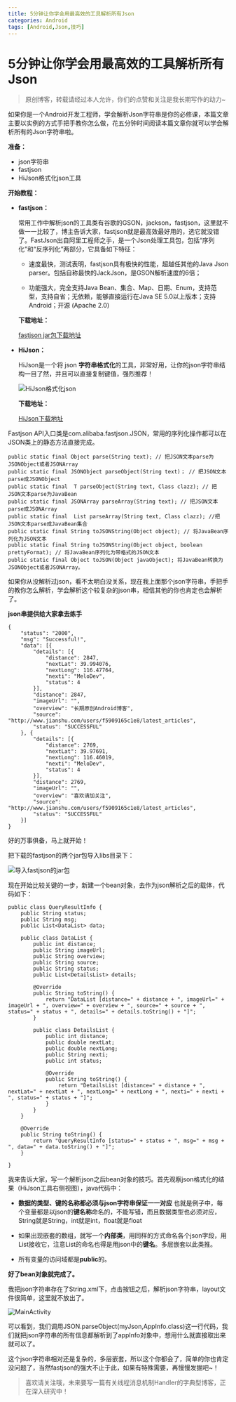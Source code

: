 ```yaml
---
title: 5分钟让你学会用最高效的工具解析所有Json
categories: Android
tags: [Android,Json,技巧] 
---
```

5分钟让你学会用最高效的工具解析所有Json
==
> 原创博客，转载请经过本人允许，你们的点赞和关注是我长期写作的动力~

<!--more-->
如果你是一个Android开发工程师，学会解析Json字符串是你的必修课，本篇文章主要以实例的方式手把手教你怎么做，花五分钟时间阅读本篇文章你就可以学会解析所有的Json字符串啦。

**准备：**

 - json字符串
 - fastjson
 - HiJson格式化json工具

**开始教程：**

 - **fastjson：**
   
   常用工作中解析json的工具类有谷歌的GSON，jackson，fastjson，这里就不做一一比较了，博主告诉大家，fastjson就是最高效最好用的，选它就没错了。FastJson出自阿里工程师之手，是一个Json处理工具包，包括“序列化”和“反序列化”两部分，它具备如下特征：
   
    - 速度最快，测试表明，fastjson具有极快的性能，超越任其他的Java Json parser。包括自称最快的JackJson，是GSON解析速度的6倍；
   
    - 功能强大，完全支持Java Bean、集合、Map、日期、Enum，支持范型，支持自省；无依赖，能够直接运行在Java SE 5.0以上版本；支持Android；开源 (Apache 2.0)

   **下载地址：**
   
   	[fastjson jar包下载地址](http://download.csdn.net/detail/pdsyzbaozi/8199419)

 - **HiJson：**
   
   HiJson是一个将 json **字符串格式化**的工具，非常好用，让你的json字符串结构一目了然，并且可以直接复制键值，强烈推荐！
   
   ![HiJson格式化json](http://upload-images.jianshu.io/upload_images/1915184-37902f91956283a6?imageMogr2/auto-orient/strip%7CimageView2/2/w/1240)
   
   **下载地址：**
   
   [HiJson下载地址](http://download.csdn.net/download/u012017406/8195263)


Fastjson API入口类是com.alibaba.fastjson.JSON，常用的序列化操作都可以在JSON类上的静态方法直接完成。

```
public static final Object parse(String text); // 把JSON文本parse为JSONObject或者JSONArray 
public static final JSONObject parseObject(String text)； // 把JSON文本parse成JSONObject    
public static final  T parseObject(String text, Class clazz); // 把JSON文本parse为JavaBean 
public static final JSONArray parseArray(String text); // 把JSON文本parse成JSONArray 
public static final  List parseArray(String text, Class clazz); //把JSON文本parse成JavaBean集合 
public static final String toJSONString(Object object); // 将JavaBean序列化为JSON文本 
public static final String toJSONString(Object object, boolean prettyFormat); // 将JavaBean序列化为带格式的JSON文本 
public static final Object toJSON(Object javaObject); 将JavaBean转换为JSONObject或者JSONArray。
```
如果你从没解析过json，看不太明白没关系，现在我上面那个json字符串，手把手的教你怎么解析，学会解析这个较复杂的json串，相信其他的你也肯定也会解析了。

**json串提供给大家拿去练手**

```
{
	"status": "2000",
	"msg": "Successful!",
	"data": [{
		"details": [{
			"distance": 2847,
			"nextLat": 39.994076,
			"nextLong": 116.47764,
			"nexti": "MeloDev",
			"status": 4
		}],
		"distance": 2847,
		"imageUrl": "",
		"overview": "长期原创Android博客",
		"source": "http://www.jianshu.com/users/f5909165c1e8/latest_articles",
		"status": "SUCCESSFUL"
	}, {
		"details": [{
			"distance": 2769,
			"nextLat": 39.97691,
			"nextLong": 116.46019,
			"nexti": "MeloDev",
			"status": 4
		}],
		"distance": 2769,
		"imageUrl": "",
		"overview": "喜欢请加关注",
		"source": "http://www.jianshu.com/users/f5909165c1e8/latest_articles",
		"status": "SUCCESSFUL"
	}]
}
```

好的万事俱备，马上就开始！

把下载的fastjson的两个jar包导入libs目录下：

![导入fastjson的jar包](http://upload-images.jianshu.io/upload_images/1915184-c0e69c1f32a9b485?imageMogr2/auto-orient/strip%7CimageView2/2/w/1240)

现在开始比较关键的一步，新建一个bean对象，去作为json解析之后的载体，代码如下：

```
public class QueryResultInfo {
	public String status;
	public String msg;
	public List<DataList> data;

	public class DataList {
		public int distance;
		public String imageUrl;
		public String overview;
		public String source;
		public String status;
		public List<DetailsList> details;

		@Override
		public String toString() {
			return "DataList [distance=" + distance + ", imageUrl=" + imageUrl + ", overview=" + overview + ", source=" + source + ", status=" + status + ", details=" + details.toString() + "]";
		}

		public class DetailsList {
			public int distance;
			public double nextLat;
			public double nextLong;
			public String nexti;
			public int status;

			@Override
			public String toString() {
				return "DetailsList [distance=" + distance + ", nextLat=" + nextLat + ", nextLong=" + nextLong + ", nexti=" + nexti + ", status=" + status + "]";
			}
		}
	}

	@Override
	public String toString() {
		return "QueryResultInfo [status=" + status + ", msg=" + msg + ", data=" + data.toString() + "]";
	}

}
```

我来告诉大家，写一个解析json之后bean对象的技巧。首先观察json格式化的结果（HiJson工具右侧视图），java代码中：

 - **数据的类型、键的名称都必须与json字符串保证一一对应** 
也就是例子中，每个变量都是以json的**键名称**命名的，不能写错，而且数据类型也必须对应，String就是String，int就是int，float就是float

 - 如果出现嵌套的数组，就写一个**内部类**，用同样的方式命名各个json字段，用List接收它，注意List的命名也得是用json中的**键名**。多层嵌套以此类推。

 - 所有变量的访问域都是**public**的。

**好了bean对象就完成了。**

我把json字符串存在了String.xml下，点击按钮之后，解析json字符串，layout文件很简单，这里就不放出了。

![MainActivity](http://upload-images.jianshu.io/upload_images/1915184-6142704e39e36afe?imageMogr2/auto-orient/strip%7CimageView2/2/w/1240)

可以看到，我们调用JSON.parseObject(myJson,AppInfo.class)这一行代码，我们就把json字符串的所有信息都解析到了appInfo对象中，想用什么就直接取出来就可以了。

这个json字符串相对还是复杂的，多层嵌套，所以这个你都会了，简单的你也肯定没问题了，当然fastjson的强大不止于此，如果有特殊需要，再慢慢发掘吧~！

> 喜欢请关注哦，未来要写一篇有关线程消息机制Handler的字典型博客，正在深入研究中！